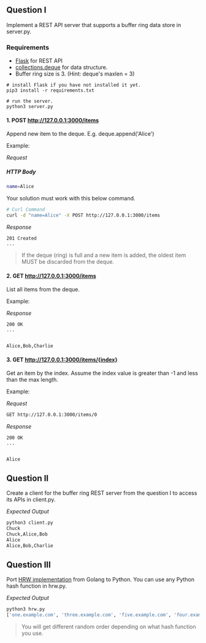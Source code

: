 ## Question I

Implement a REST API server that supports a buffer ring data store in server.py.

### Requirements

- [Flask](http://flask.pocoo.org/docs/0.12/quickstart/) for REST API
- [collections.deque](https://docs.python.org/3/library/collections.html#collections.deque) for data structure.
- Buffer ring size is 3. (Hint: deque's maxlen = 3)

```
# install Flask if you have not installed it yet.
pip3 install -r requirements.txt

# run the server.
python3 server.py
```

#### 1. POST http://127.0.0.1:3000/items

Append new item to the deque. E.g. deque.append('Alice')

Example:

_Request_

##### HTTP Body
```sh
name=Alice
```

Your solution must work with this below command.

```sh
# Curl Command
curl -d "name=Alice" -X POST http://127.0.0.1:3000/items
```

_Response_

```
201 Created
...
```

> If the deque (ring) is full and a new item is added, the oldest item MUST be discarded from the deque.


#### 2. GET http://127.0.0.1:3000/items

List all items from the deque.

Example:

_Response_

```
200 OK
...


Alice,Bob,Charlie
```

#### 3. GET http://127.0.0.1:3000/items/{index}

Get an item by the index. Assume the index value is greater than -1 and less than the max length.

Example:

_Request_

```sh
GET http://127.0.0.1:3000/items/0
```

_Response_

```
200 OK
...


Alice
```

## Question II

Create a client for the buffer ring REST server from the question I to access its APIs in client.py.

_Expected Output_

```sh
python3 client.py
Chuck
Chuck,Alice,Bob
Alice
Alice,Bob,Charlie
```

## Question III

Port [HRW implementation](https://godoc.org/github.com/codahale/hrw#example-package) from Golang to Python. You can use any Python hash function in hrw.py.

_Expected Output_

```sh
python3 hrw.py
['one.example.com', 'three.example.com', 'five.example.com', 'four.example.com', 'two.example.com', 'six.example.com']
```

> You will get different random order depending on what hash function you use.